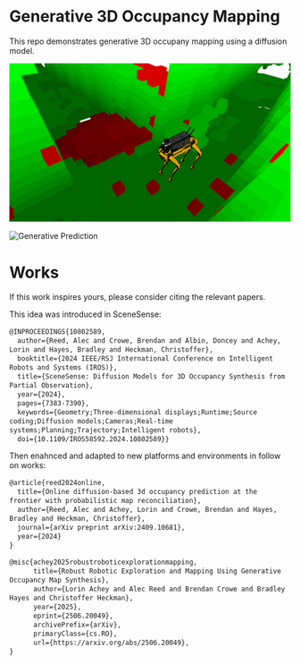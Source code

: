 # Generative 3D Occupancy Mapping
This repo demonstrates generative 3D occupany mapping using a diffusion model.

![Spot In Hallway](images/corner_diff.png)

![Generative Prediction](images/narrow_hallway_process.png)


# Works
If this work inspires yours, please consider citing the relevant papers.

This idea was introduced in SceneSense:
```
@INPROCEEDINGS{10802589,
  author={Reed, Alec and Crowe, Brendan and Albin, Doncey and Achey, Lorin and Hayes, Bradley and Heckman, Christoffer},
  booktitle={2024 IEEE/RSJ International Conference on Intelligent Robots and Systems (IROS)}, 
  title={SceneSense: Diffusion Models for 3D Occupancy Synthesis from Partial Observation}, 
  year={2024},
  pages={7383-7390},
  keywords={Geometry;Three-dimensional displays;Runtime;Source coding;Diffusion models;Cameras;Real-time systems;Planning;Trajectory;Intelligent robots},
  doi={10.1109/IROS58592.2024.10802589}}
```

Then enahnced and adapted to new platforms and environments in follow on works:

```
@article{reed2024online,
  title={Online diffusion-based 3d occupancy prediction at the frontier with probabilistic map reconciliation},
  author={Reed, Alec and Achey, Lorin and Crowe, Brendan and Hayes, Bradley and Heckman, Christoffer},
  journal={arXiv preprint arXiv:2409.10681},
  year={2024}
}
```
```
@misc{achey2025robustroboticexplorationmapping,
      title={Robust Robotic Exploration and Mapping Using Generative Occupancy Map Synthesis}, 
      author={Lorin Achey and Alec Reed and Brendan Crowe and Bradley Hayes and Christoffer Heckman},
      year={2025},
      eprint={2506.20049},
      archivePrefix={arXiv},
      primaryClass={cs.RO},
      url={https://arxiv.org/abs/2506.20049}, 
}
```